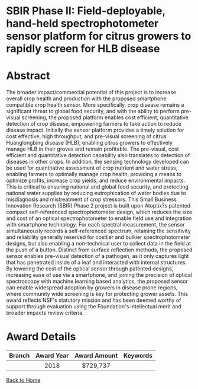 
SBIR Phase II: Field-deployable, hand-held spectrophotometer sensor platform for citrus growers to rapidly screen for HLB disease
=================================================================================================================================

# Abstract


The broader impact/commercial potential of this project is to increase overall crop health and production with the proposed smartphone compatible crop health sensor. More specifically, crop disease remains a significant threat to global food security, and with the ability to perform pre-visual screening, the proposed platform enables cost efficient, quantitative detection of crop disease, empowering farmers to take action to reduce disease impact. Initially the sensor platform provides a timely solution for cost effective, high throughput, and pre-visual screening of citrus Huanglongbing disease (HLB), enabling citrus growers to effectively manage HLB in their groves and remain profitable. The pre-visual, cost efficient and quantitative detection capability also translates to detection of diseases in other crops. In addition, the sensing technology developed can be used for quantitative assessment of crop nutrient and water stress, enabling farmers to optimally manage crop health, providing a means to optimize profits, increase crop yields, and reduce environmental impacts. This is critical to ensuring national and global food security, and protecting national water supplies by reducing eutrophication of water bodies due to misdiagnosis and mistreatment of crop stressors. This Small Business Innovation Research (SBIR) Phase 2 project is built upon Atoptix?s patented compact self-referenced spectrophotometer design, which reduces the size and cost of an optical spectrophotometer to enable field use and integration with smartphone technology. For each spectral measurement, the sensor simultaneously records a self-referenced spectrum, retaining the sensitivity and reliability generally reserved for costlier and bulkier spectrophotometer designs, but also enabling a non-technical user to collect data in the field at the push of a button. Distinct from surface reflection methods, the proposed sensor enables pre-visual detection of a pathogen, as it only captures light that has penetrated inside of a leaf and interacted with internal structures. By lowering the cost of the optical sensor through patented designs, increasing ease of use via a smartphone, and joining the precision of optical spectroscopy with machine learning based analytics, the proposed sensor can enable widespread adoption by growers in disease prone regions, where community wide screening is key for protecting grower assets. This award reflects NSF's statutory mission and has been deemed worthy of support through evaluation using the Foundation's intellectual merit and broader impacts review criteria.  

# Award Details

|Branch|Award Year|Award Amount|Keywords|
| :---: | :---: | :---: | :---: |
||2018|$729,737||
  
  


[Back to Home](https://github.com/chrischow/dod_sbir_awards/Reports/JT/#419)